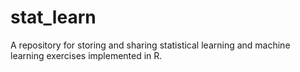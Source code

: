 # stat_learn
A repository for storing and sharing statistical learning and machine learning exercises implemented in R.
